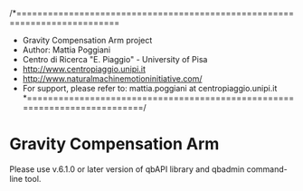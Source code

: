 /*==========================================================================
* Gravity Compensation Arm project
* Author: Mattia Poggiani
* Centro di Ricerca "E. Piaggio" - University of Pisa
* http://www.centropiaggio.unipi.it
* http://www.naturalmachinemotioninitiative.com/
* For support, please refer to: mattia.poggiani at centropiaggio.unipi.it
*==========================================================================/

Gravity Compensation Arm
===============
Please use v.6.1.0 or later version of qbAPI library and qbadmin command-line tool.